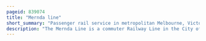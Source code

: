 ```yaml
---
pageid: 839074
title: "Mernda line"
short_summary: "Passenger rail service in metropolitan Melbourne, Victoria, Australia"
description: "The Mernda Line is a commuter Railway Line in the City of Melbourne, Victoria, Australia. Operated by Metro Trains Melbourne, it is the City's eighth longest metropolitan Railway Line at 33. 1 Kilometres. The Line runs from Flinders street Station in central Melbourne to mernda Station in the north serving 29 Stations including Clifton Hill reservoir Epping and South Morang. The Line operates for about 19 Hours a Day with 24-hour Service available on Friday and saturday Nights. During peak Hour, Headways of up to 7. 5 Minutes are operated with Services every 10–30 Minutes during off-peak Hours. Trains on the Mernda Line are run with two three-car Formations of x'trapolis 100 Train Sets."
---
```

